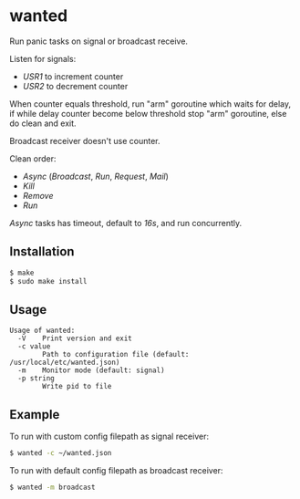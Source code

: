 # wanted

Run panic tasks on signal or broadcast receive.

Listen for signals:
- *USR1* to increment counter
- *USR2* to decrement counter

When counter equals threshold, run "arm" goroutine which waits for delay, 
if while delay counter become below threshold stop "arm" goroutine, else do 
clean and exit.

Broadcast receiver doesn't use counter.

Clean order:
- *Async* (*Broadcast*, *Run*, *Request*, *Mail*)
- *Kill*
- *Remove*
- *Run*

*Async* tasks has timeout, default to *16s*, and run concurrently.

## Installation
```sh
$ make
$ sudo make install
```

## Usage
```text
Usage of wanted:
  -V	Print version and exit
  -c value
    	Path to configuration file (default: /usr/local/etc/wanted.json)
  -m	Monitor mode (default: signal)
  -p string
    	Write pid to file
```

## Example

To run with custom config filepath as signal receiver:
```sh
$ wanted -c ~/wanted.json
```

To run with default config filepath as broadcast receiver:
```sh
$ wanted -m broadcast
```
